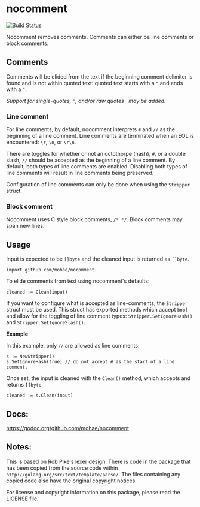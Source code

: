# nocomment
[![Build Status](https://travis-ci.org/mohae/nocomment.png)](https://travis-ci.org/mohae/nocomment)

Nocomment removes comments.  Comments can either be line comments or block comments.

## Comments
Comments will be elided from the text if the beginning comment delimiter is found and is not within quoted text: quoted text starts with a `"` and ends with a `"`.

_Support for single-quotes, `'`, and/or raw quotes `  may be added._

### Line comment
For line comments, by default, nocomment interprets `#` and `//` as the beginning of a line comment. Line comments are terminated when an EOL is encountered: `\r`, `\n`, or `\r\n`.

There are toggles for whether or not an octothorpe (hash), `#`, or a double slash, `//` should be accepted as the beginning of a line comment.  By default, both types of line comments are enabled.  Disabling both types of line comments will result in line comments being preserved.

Configuration of line comments can only be done when using the `Stripper` struct.

### Block comment
Nocomment uses C style block comments, `/* */`.  Block comments may span new lines.

## Usage
Input is expected to be `[]byte` and the cleaned input is returned as `[]byte`.

    import github.com/mohae/nocomment

To elide comments from text using nocomment's defaults:

    cleaned := Clean(input)

If you want to configure what is accepted as line-comments, the `Stripper` struct must be used.  This struct has exported methods which accept `bool` and allow for the toggling of line comment types: `Stripper.SetIgnoreHash()` and `Stripper.SetIgnoreSlash()`.

__Example__

In this example, only `//` are allowed as line comments:

    s := NewStripper()
    s.SetIgnoreHash(true) // do not accept # as the start of a line comment.

Once set, the input is cleaned with the `Clean()` method, which accepts and returns `[]byte`

    cleaned := s.Clean(input)

## Docs:
https://godoc.org/github.com/mohae/nocomment

## Notes:
This is based on Rob Pike's lexer design.  There is code in the package that has been copied from the source code within `http://golang.org/src/text/template/parse/`.  The files containing any copied code also have the original copyright notices.

For license and copyright information on this package, please read the LICENSE file.
